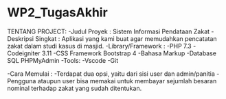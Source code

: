 # WP2_TugasAkhir
TENTANG PROJECT:
-Judul Proyek      : Sistem Informasi Pendataan Zakat
-Deskripsi Singkat : Aplikasi yang kami buat agar memudahkan pencatatan zakat dalam studi kasus di masjid.
-Library/Framework : -PHP 7.3
                     -Codeigniter 3.11
                     -CSS Framework Bootstrap 4
                     -Bahasa Markup
                     -Database SQL PHPMyAdmin
                     -Tools:
                     -Vscode
                     -Git 
                    
-Cara Memulai :
                  -Terdapat dua opsi, yaitu dari sisi user dan                     admin/panitia
                  -Pengguna ataupun user bisa memakai untuk                         membayar sejumlah besaran nominal terhadap                       zakat yang sudah ditentukan.

